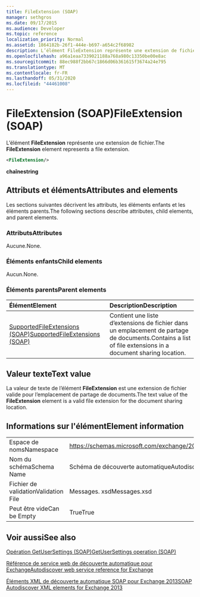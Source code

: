 ```yaml
---
title: FileExtension (SOAP)
manager: sethgros
ms.date: 09/17/2015
ms.audience: Developer
ms.topic: reference
localization_priority: Normal
ms.assetid: 1864182b-26f1-444e-b697-a654c2f68982
description: L’élément FileExtension représente une extension de fichier.
ms.openlocfilehash: a96a1eaa7339021188a768a980c13350be00e8ac
ms.sourcegitcommit: 88ec988f2bb67c1866d06b361615f3674a24e795
ms.translationtype: MT
ms.contentlocale: fr-FR
ms.lasthandoff: 05/31/2020
ms.locfileid: "44461008"
---
```

# <a name="fileextension-soap"></a><span data-ttu-id="e0a47-103">FileExtension (SOAP)</span><span class="sxs-lookup"><span data-stu-id="e0a47-103">FileExtension (SOAP)</span></span>

<span data-ttu-id="e0a47-104">L’élément **FileExtension** représente une extension de fichier.</span><span class="sxs-lookup"><span data-stu-id="e0a47-104">The **FileExtension** element represents a file extension.</span></span> 
  
```XML
<FileExtension/>
```

 <span data-ttu-id="e0a47-105">**chaîne**</span><span class="sxs-lookup"><span data-stu-id="e0a47-105">**string**</span></span>
## <a name="attributes-and-elements"></a><span data-ttu-id="e0a47-106">Attributs et éléments</span><span class="sxs-lookup"><span data-stu-id="e0a47-106">Attributes and elements</span></span>

<span data-ttu-id="e0a47-107">Les sections suivantes décrivent les attributs, les éléments enfants et les éléments parents.</span><span class="sxs-lookup"><span data-stu-id="e0a47-107">The following sections describe attributes, child elements, and parent elements.</span></span>
  
### <a name="attributes"></a><span data-ttu-id="e0a47-108">Attributs</span><span class="sxs-lookup"><span data-stu-id="e0a47-108">Attributes</span></span>

<span data-ttu-id="e0a47-109">Aucune.</span><span class="sxs-lookup"><span data-stu-id="e0a47-109">None.</span></span>
  
### <a name="child-elements"></a><span data-ttu-id="e0a47-110">Éléments enfants</span><span class="sxs-lookup"><span data-stu-id="e0a47-110">Child elements</span></span>

<span data-ttu-id="e0a47-111">Aucun.</span><span class="sxs-lookup"><span data-stu-id="e0a47-111">None.</span></span>
  
### <a name="parent-elements"></a><span data-ttu-id="e0a47-112">Éléments parents</span><span class="sxs-lookup"><span data-stu-id="e0a47-112">Parent elements</span></span>

|<span data-ttu-id="e0a47-113">**Élément**</span><span class="sxs-lookup"><span data-stu-id="e0a47-113">**Element**</span></span>|<span data-ttu-id="e0a47-114">**Description**</span><span class="sxs-lookup"><span data-stu-id="e0a47-114">**Description**</span></span>|
|:-----|:-----|
|[<span data-ttu-id="e0a47-115">SupportedFileExtensions (SOAP)</span><span class="sxs-lookup"><span data-stu-id="e0a47-115">SupportedFileExtensions (SOAP)</span></span>](supportedfileextensions-soap.md) <br/> |<span data-ttu-id="e0a47-116">Contient une liste d’extensions de fichier dans un emplacement de partage de documents.</span><span class="sxs-lookup"><span data-stu-id="e0a47-116">Contains a list of file extensions in a document sharing location.</span></span>  <br/> |
   
## <a name="text-value"></a><span data-ttu-id="e0a47-117">Valeur texte</span><span class="sxs-lookup"><span data-stu-id="e0a47-117">Text value</span></span>

<span data-ttu-id="e0a47-118">La valeur de texte de l’élément **FileExtension** est une extension de fichier valide pour l’emplacement de partage de documents.</span><span class="sxs-lookup"><span data-stu-id="e0a47-118">The text value of the **FileExtension** element is a valid file extension for the document sharing location.</span></span> 
  
## <a name="element-information"></a><span data-ttu-id="e0a47-119">Informations sur l'élément</span><span class="sxs-lookup"><span data-stu-id="e0a47-119">Element information</span></span>

|||
|:-----|:-----|
|<span data-ttu-id="e0a47-120">Espace de noms</span><span class="sxs-lookup"><span data-stu-id="e0a47-120">Namespace</span></span>  <br/> |https://schemas.microsoft.com/exchange/2010/Autodiscover  <br/> |
|<span data-ttu-id="e0a47-121">Nom du schéma</span><span class="sxs-lookup"><span data-stu-id="e0a47-121">Schema Name</span></span>  <br/> |<span data-ttu-id="e0a47-122">Schéma de découverte automatique</span><span class="sxs-lookup"><span data-stu-id="e0a47-122">Autodiscover schema</span></span>  <br/> |
|<span data-ttu-id="e0a47-123">Fichier de validation</span><span class="sxs-lookup"><span data-stu-id="e0a47-123">Validation File</span></span>  <br/> |<span data-ttu-id="e0a47-124">Messages. xsd</span><span class="sxs-lookup"><span data-stu-id="e0a47-124">Messages.xsd</span></span>  <br/> |
|<span data-ttu-id="e0a47-125">Peut être vide</span><span class="sxs-lookup"><span data-stu-id="e0a47-125">Can be Empty</span></span>  <br/> |<span data-ttu-id="e0a47-126">True</span><span class="sxs-lookup"><span data-stu-id="e0a47-126">True</span></span>  <br/> |
   
## <a name="see-also"></a><span data-ttu-id="e0a47-127">Voir aussi</span><span class="sxs-lookup"><span data-stu-id="e0a47-127">See also</span></span>



[<span data-ttu-id="e0a47-128">Opération GetUserSettings (SOAP)</span><span class="sxs-lookup"><span data-stu-id="e0a47-128">GetUserSettings operation (SOAP)</span></span>](getusersettings-operation-soap.md)


[<span data-ttu-id="e0a47-129">Référence de service web de découverte automatique pour Exchange</span><span class="sxs-lookup"><span data-stu-id="e0a47-129">Autodiscover web service reference for Exchange</span></span>](autodiscover-web-service-reference-for-exchange.md)
  
[<span data-ttu-id="e0a47-130">Éléments XML de découverte automatique SOAP pour Exchange 2013</span><span class="sxs-lookup"><span data-stu-id="e0a47-130">SOAP Autodiscover XML elements for Exchange 2013</span></span>](soap-autodiscover-xml-elements-for-exchange-2013.md)

